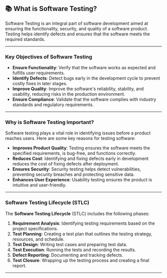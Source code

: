 ## 📚 **What is Software Testing?**

Software Testing is an integral part of software development aimed at ensuring the functionality, security, and quality of a software product. Testing helps identify defects and ensures that the software meets the required standards.

---

### **Key Objectives of Software Testing**  
- **Ensure Functionality**: Verify that the software works as expected and fulfills user requirements.
- **Identify Defects**: Detect bugs early in the development cycle to prevent costly fixes in later stages.
- **Improve Quality**: Improve the software's reliability, stability, and usability, reducing risks in the production environment.
- **Ensure Compliance**: Validate that the software complies with industry standards and regulatory requirements.

---

### **Why is Software Testing Important?**

Software testing plays a vital role in identifying issues before a product reaches users. Here are some key reasons for testing software:

- **Improves Product Quality**: Testing ensures the software meets the specified requirements, is bug-free, and functions correctly.
- **Reduces Cost**: Identifying and fixing defects early in development reduces the cost of fixing defects after deployment.
- **Ensures Security**: Security testing helps detect vulnerabilities, preventing security breaches and protecting sensitive data.
- **Enhances User Experience**: Usability testing ensures the product is intuitive and user-friendly.

---

### **Software Testing Lifecycle (STLC)**  
The **Software Testing Lifecycle** (STLC) includes the following phases:
1. **Requirement Analysis**: Identifying testing requirements based on the project specifications.
2. **Test Planning**: Creating a test plan that outlines the testing strategy, resources, and schedule.
3. **Test Design**: Writing test cases and preparing test data.
4. **Test Execution**: Running the tests and recording the results.
5. **Defect Reporting**: Documenting and tracking defects.
6. **Test Closure**: Wrapping up the testing process and creating a final report.

---